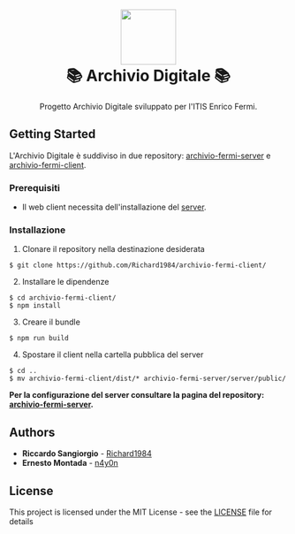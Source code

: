 <h1 align="center">
  <img src="https://raw.githubusercontent.com/Richard1984/archivio-fermi-client/81041b2932b032ead156777a6927efe1925b52ca/static/shortcut/safari-pinned-tab.svg?sanitize=true" height="100"><br/>
  📚 Archivio Digitale 📚
</h1>
<p align="center">
  Progetto Archivio Digitale sviluppato per l'ITIS Enrico Fermi.
</p>

## Getting Started

L'Archivio Digitale è suddiviso in due repository: [archivio-fermi-server](https://github.com/Richard1984/archivio-fermi-server) e [archivio-fermi-client](https://github.com/Richard1984/archivio-fermi-client).

### Prerequisiti

* Il web client necessita dell'installazione del [server](https://github.com/Richard1984/archivio-fermi-server).

### Installazione

1. Clonare il repository nella destinazione desiderata

```shell
$ git clone https://github.com/Richard1984/archivio-fermi-client/
```

2. Installare le dipendenze

```shell
$ cd archivio-fermi-client/
$ npm install
```

3. Creare il bundle

```shell
$ npm run build
```

4. Spostare il client nella cartella pubblica del server

```shell
$ cd ..
$ mv archivio-fermi-client/dist/* archivio-fermi-server/server/public/
```

**Per la configurazione del server consultare la pagina del repository: [archivio-fermi-server](https://github.com/Richard1984/archivio-fermi-server).**

## Authors

* **Riccardo Sangiorgio** - [Richard1984](https://github.com/Richard1984/)
* **Ernesto Montada** - [n4y0n](https://github.com/n4y0n)

## License

This project is licensed under the MIT License - see the [LICENSE](LICENSE) file for details
